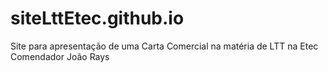 # siteLttEtec.github.io
Site para apresentação de uma Carta Comercial na matéria de LTT na Etec Comendador João Rays
